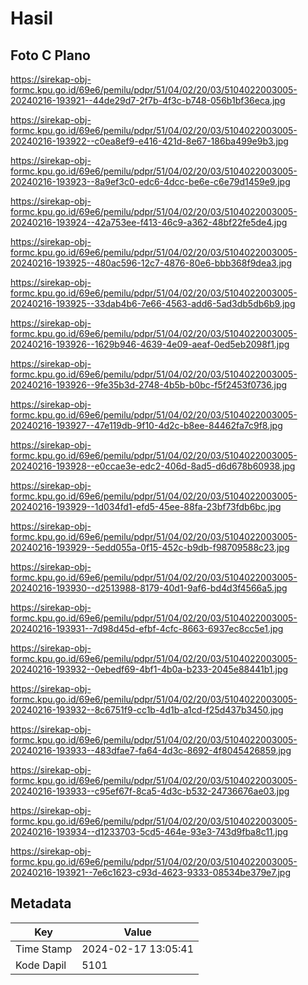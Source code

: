 # Hasil

## Foto C Plano

https://sirekap-obj-formc.kpu.go.id/69e6/pemilu/pdpr/51/04/02/20/03/5104022003005-20240216-193921--44de29d7-2f7b-4f3c-b748-056b1bf36eca.jpg

https://sirekap-obj-formc.kpu.go.id/69e6/pemilu/pdpr/51/04/02/20/03/5104022003005-20240216-193922--c0ea8ef9-e416-421d-8e67-186ba499e9b3.jpg

https://sirekap-obj-formc.kpu.go.id/69e6/pemilu/pdpr/51/04/02/20/03/5104022003005-20240216-193923--8a9ef3c0-edc6-4dcc-be6e-c6e79d1459e9.jpg

https://sirekap-obj-formc.kpu.go.id/69e6/pemilu/pdpr/51/04/02/20/03/5104022003005-20240216-193924--42a753ee-f413-46c9-a362-48bf22fe5de4.jpg

https://sirekap-obj-formc.kpu.go.id/69e6/pemilu/pdpr/51/04/02/20/03/5104022003005-20240216-193925--480ac596-12c7-4876-80e6-bbb368f9dea3.jpg

https://sirekap-obj-formc.kpu.go.id/69e6/pemilu/pdpr/51/04/02/20/03/5104022003005-20240216-193925--33dab4b6-7e66-4563-add6-5ad3db5db6b9.jpg

https://sirekap-obj-formc.kpu.go.id/69e6/pemilu/pdpr/51/04/02/20/03/5104022003005-20240216-193926--1629b946-4639-4e09-aeaf-0ed5eb2098f1.jpg

https://sirekap-obj-formc.kpu.go.id/69e6/pemilu/pdpr/51/04/02/20/03/5104022003005-20240216-193926--9fe35b3d-2748-4b5b-b0bc-f5f2453f0736.jpg

https://sirekap-obj-formc.kpu.go.id/69e6/pemilu/pdpr/51/04/02/20/03/5104022003005-20240216-193927--47e119db-9f10-4d2c-b8ee-84462fa7c9f8.jpg

https://sirekap-obj-formc.kpu.go.id/69e6/pemilu/pdpr/51/04/02/20/03/5104022003005-20240216-193928--e0ccae3e-edc2-406d-8ad5-d6d678b60938.jpg

https://sirekap-obj-formc.kpu.go.id/69e6/pemilu/pdpr/51/04/02/20/03/5104022003005-20240216-193929--1d034fd1-efd5-45ee-88fa-23bf73fdb6bc.jpg

https://sirekap-obj-formc.kpu.go.id/69e6/pemilu/pdpr/51/04/02/20/03/5104022003005-20240216-193929--5edd055a-0f15-452c-b9db-f98709588c23.jpg

https://sirekap-obj-formc.kpu.go.id/69e6/pemilu/pdpr/51/04/02/20/03/5104022003005-20240216-193930--d2513988-8179-40d1-9af6-bd4d3f4566a5.jpg

https://sirekap-obj-formc.kpu.go.id/69e6/pemilu/pdpr/51/04/02/20/03/5104022003005-20240216-193931--7d98d45d-efbf-4cfc-8663-6937ec8cc5e1.jpg

https://sirekap-obj-formc.kpu.go.id/69e6/pemilu/pdpr/51/04/02/20/03/5104022003005-20240216-193932--0ebedf69-4bf1-4b0a-b233-2045e88441b1.jpg

https://sirekap-obj-formc.kpu.go.id/69e6/pemilu/pdpr/51/04/02/20/03/5104022003005-20240216-193932--8c6751f9-cc1b-4d1b-a1cd-f25d437b3450.jpg

https://sirekap-obj-formc.kpu.go.id/69e6/pemilu/pdpr/51/04/02/20/03/5104022003005-20240216-193933--483dfae7-fa64-4d3c-8692-4f8045426859.jpg

https://sirekap-obj-formc.kpu.go.id/69e6/pemilu/pdpr/51/04/02/20/03/5104022003005-20240216-193933--c95ef67f-8ca5-4d3c-b532-24736676ae03.jpg

https://sirekap-obj-formc.kpu.go.id/69e6/pemilu/pdpr/51/04/02/20/03/5104022003005-20240216-193934--d1233703-5cd5-464e-93e3-743d9fba8c11.jpg

https://sirekap-obj-formc.kpu.go.id/69e6/pemilu/pdpr/51/04/02/20/03/5104022003005-20240216-193921--7e6c1623-c93d-4623-9333-08534be379e7.jpg


## Metadata

| Key        | Value               |
| ---------- | ------------------- |
| Time Stamp | 2024-02-17 13:05:41 |
| Kode Dapil | 5101                |



